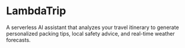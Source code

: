 # LambdaTrip
 A serverless AI assistant that analyzes your travel itinerary to generate personalized packing tips, local safety advice, and real-time weather forecasts.
